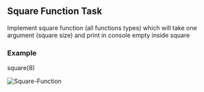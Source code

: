 ## Square Function Task

Implement square function (all functions types) which will take one argument (square size) and print in console empty inside square 

### Example
square(8)

![Square-Function](https://user-images.githubusercontent.com/115728628/211012125-040b6f5d-f9f6-4894-9638-2fd30c460f30.png)
